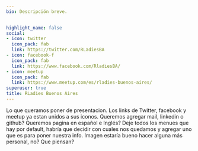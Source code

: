 ```yaml
---
bio: Descripción breve. 

  
highlight_name: false
social:
- icon: twitter
  icon_pack: fab
  link: https://twitter.com/RLadiesBA
- icon: facebook-f
  icon_pack: fab
  link: https://www.facebook.com/RladiesBA/
- icon: meetup
  icon_pack: fab
  link: https://www.meetup.com/es/rladies-buenos-aires/
superuser: true
title: RLadies Buenos Aires
---
```


Lo que queramos poner de presentacion. 
Los links de Twitter, facebook y meetup ya estan unidos a sus iconos. 
Queremos agregar mail, linkedin o github?
Queremos pagina en español e Inglés?
Deje todos los menues que hay por default, habría que decidir con cuales nos quedamos y agregar uno que es para poner nuestra info.
Imagen estaría bueno hacer alguna más personal, no? Que piensan?
